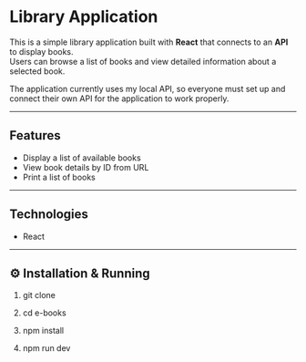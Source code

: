 # Library Application

This is a simple library application built with **React** that connects to an **API** to display books.  
Users can browse a list of books and view detailed information about a selected book.

The application currently uses my local API, so everyone must set up and connect their own API for the application to work properly.

---

## Features

- Display a list of available books
- View book details by ID from URL
- Print a list of books

---

## Technologies

- React

---

## ⚙️ Installation & Running

1.  git clone <this-repo>

2.  cd e-books

3.  npm install

4.  npm run dev

